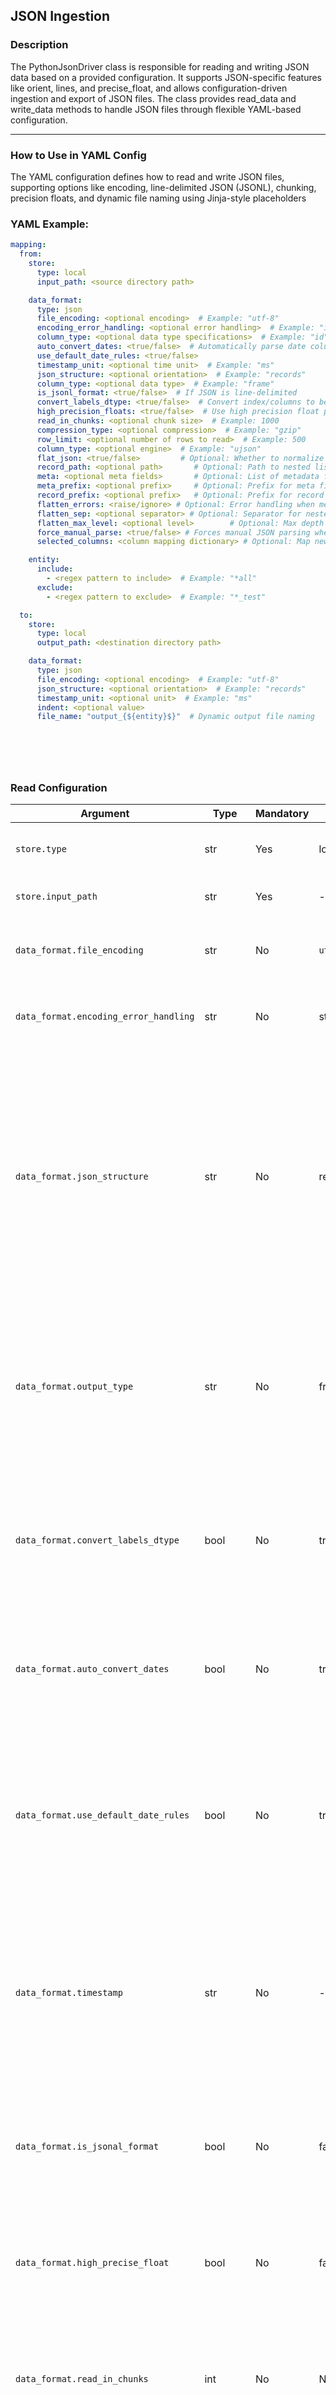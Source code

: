 ## JSON Ingestion

### Description

The PythonJsonDriver class is responsible for reading and writing JSON data based on a provided configuration.
It supports JSON-specific features like orient, lines, and precise_float, and allows configuration-driven ingestion and export of JSON files.
The class provides read_data and write_data methods to handle JSON files through flexible YAML-based configuration.

---

### How to Use in YAML Config

The YAML configuration defines how to read and write JSON files, supporting options like encoding, line-delimited JSON (JSONL), chunking, precision floats, and dynamic file naming using Jinja-style placeholders

### YAML Example:

```yaml
mapping:
  from:
    store:
      type: local
      input_path: <source directory path>

    data_format:
      type: json
      file_encoding: <optional encoding>  # Example: "utf-8"
      encoding_error_handling: <optional error handling>  # Example: "ignore"
      column_type: <optional data type specifications>  # Example: "id": str
      auto_convert_dates: <true/false>  # Automatically parse date columns
      use_default_date_rules: <true/false>
      timestamp_unit: <optional time unit>  # Example: "ms"
      json_structure: <optional orientation>  # Example: "records"
      column_type: <optional data type>  # Example: "frame"
      is_jsonl_format: <true/false>  # If JSON is line-delimited
      convert_labels_dtype: <true/false>  # Convert index/columns to best types
      high_precision_floats: <true/false>  # Use high precision float parsing
      read_in_chunks: <optional chunk size>  # Example: 1000
      compression_type: <optional compression>  # Example: "gzip"
      row_limit: <optional number of rows to read>  # Example: 500
      column_type: <optional engine>  # Example: "ujson"
      flat_json: <true/false>         # Optional: Whether to normalize nested JSON
      record_path: <optional path>       # Optional: Path to nested list of records
      meta: <optional meta fields>       # Optional: List of metadata fields to retain
      meta_prefix: <optional prefix>     # Optional: Prefix for meta fields
      record_prefix: <optional prefix>   # Optional: Prefix for record fields
      flatten_errors: <raise/ignore> # Optional: Error handling when meta fields missing
      flatten_sep: <optional separator> # Optional: Separator for nested keys, e.g., "."
      flatten_max_level: <optional level>        # Optional: Max depth to flatten
      force_manual_parse: <true/false> # Forces manual JSON parsing when pandas.read_json fails or its not suitable 
      selected_columns: <column mapping dictionary> # Optional: Map new column names to JSON paths for selective extraction

    entity:
      include:
        - <regex pattern to include>  # Example: "*all"
      exclude:
        - <regex pattern to exclude>  # Example: "*_test"

  to:
    store:
      type: local
      output_path: <destination directory path>

    data_format:
      type: json
      file_encoding: <optional encoding>  # Example: "utf-8"
      json_structure: <optional orientation>  # Example: "records"
      timestamp_unit: <optional unit>  # Example: "ms"
      indent: <optional value>
      file_name: "output_{${entity}$}"  # Dynamic output file naming

    

      
   
```

### Read Configuration

| Argument                     | Type     | Mandatory | Default Value | Description                                                                                           |
|------------------------------|----------|-----------|----------------|--------------------------------------------------------------------------------------------------------|
| `store.type`       | str  | Yes      | local   | Specifies the type of storage system to read files from. Options: `local` or `s3`.              |
| `store.input_path` | str  | Yes      | -       | The path to the folder or file containing the input JSON files.                                 |
| `data_format.file_encoding`       | str      | No        | `utf-8`         | Character encoding used to read the file. UTF-8 supports many characters and languages.               |
| `data_format.encoding_error_handling` | str  | No       | strict | Defines how encoding errors are handled. Options: `strict` (default), `ignore`, `replace`.     |
| `data_format.json_structure` | str | No | records | Specifies the format in which JSON data is structured. Determines how the JSON content maps to a DataFrame. Common options include:<br>• `records`: List of dictionaries, one per row<br>• `split`: Dictionary with `index`, `columns`, and `data` keys<br>• `index`: Dictionary keyed by index labels<br>• `columns`: Dictionary keyed by column labels<br>• `values`: Just the data array without labels |
| `data_format.output_type` | str | No | frame | Determines the structure of the returned data. Use `frame` to load the JSON into a Pandas DataFrame (rows and columns), which is ideal for tabular data. Use `series` when the JSON represents a single column or a one-dimensional array of values. |
| `data_format.convert_labels_dtype` | bool | No       | true     | When set to `true`, automatically converts index and column labels (e.g., string numbers or timestamps) to their most appropriate data types. Useful for improving type consistency during DataFrame operations. |
| `data_format.auto_convert_dates`      | bool  | No       | true     | If `true`, automatically detects and converts date-like string values (e.g., "2024-01-01") into Pandas `datetime64` objects. This helps in performing time-series analysis and date filtering with ease. |
| `data_format.use_default_date_rules` | bool | No | true | When set to `true`, enables Pandas' default date parsing rules during ingestion. This allows automatic recognition of common date formats (e.g., ISO 8601 strings like `"2024-01-01T00:00:00Z"`). Set to `false` if you want full control over date parsing behavior using custom logic. |
| `data_format.timestamp` | str  | No | - | Defines the column (or columns) in the JSON data to be treated as timestamps. This ensures that the specified columns are automatically converted to Pandas `datetime64` objects. It helps in handling time-based data effectively, enabling time-series analysis, sorting, and filtering operations. |
| `data_format.is_jsonal_format`              | bool  | No       | false    | If enabled, treats the input file as **JSON Lines** (each line is a separate, valid JSON object). Common in log data and streaming APIs. Set to `true` when dealing with `.jsonl` or newline-delimited JSON. |
| `data_format.high_precise_float`      | bool  | No       | false    | If set to `true`, uses high-precision parsing for floating-point numbers. Useful when working with financial data or scientific measurements where float accuracy matters. |
| `data_format.read_in_chunks`          | int   | No       | None       | Defines the number of rows to read per chunk. Useful for processing very large files in smaller, memory-efficient batches. Returns an iterator over chunks instead of a single DataFrame. |
| `data_format.compression_type`        | str   | No       | infer    | Specifies the compression algorithm used on the JSON file. Options: `gzip`, `bz2`, `zip`, `xz`, or `infer` (to guess based on file extension). |
| `data_format.json_parser_engine`             | str   | No       | ujson    | Defines the backend engine used for parsing the JSON. Options include `ujson` (UltraJSON, faster), `pyarrow` (efficient columnar format), or the default `pandas` engine. |
| `data_format.row_limit`              | int   | No       | None       | Specifies the number of rows to read from the JSON file. Useful for testing, previewing, or sampling a portion of the dataset. |
| `data_format.column_type`              | dict  | No       | None      | A dictionary defining explicit data types for specific columns. Helps override automatic type inference. Example:<br>`dtype:`<br>&nbsp;&nbsp;`id: str`<br>&nbsp;&nbsp;`created_at: datetime64[ns]` |
| `flat_json`          | `bool`                    | No        | `false`        | Enables flattening of nested JSON using `pandas.json_normalize`. If set to `true`, the JSON will be normalized into a flat table. Otherwise, it will be loaded as-is into a DataFrame. |
| `record_path`        | `str` or `list of str`    | No        | `None`         | Specifies the path to the nested array (list of records) within the JSON that should be flattened into rows. Useful when working with JSON containing embedded lists of objects. |
| `meta`               | `list of str` or `list of list` | No    | `None`         | List of fields or paths to fields to include as metadata in each record (row). These fields are repeated for each row generated from the nested structure specified in `record_path`. |
| `meta_prefix`        | `str`                     | No        | `None`         | Adds a prefix to all metadata fields (from `meta`) in the resulting DataFrame, helping to distinguish them from actual data fields. |
| `record_prefix`      | `str`                     | No        | `None`         | Adds a prefix to all flattened field names from the nested records specified by `record_path`. Helps avoid naming conflicts or improve clarity. |
| `flatten_errors`     | `'raise'` or `'ignore'`   | No        | `'raise'`      | Controls behavior if metadata fields listed in `meta` are missing from some records. `'ignore'` skips them without error; `'raise'` throws an error if any metadata field is not found. |
| `flatten_sep`        | `str`                     | No        | `"."`          | Character used to separate nested keys in the flattened column names. For example, `{"a": {"b": 1}}` becomes `a.b` if the separator is `"."`. |
| `flatten_max_level`  | `int`                     | No        | `None`         | Limits the depth of nesting to be flattened. If set to `1`, only one level of nesting will be normalized. If `None`, all levels will be flattened. |
| `force_manual_parse`  | bool  | False   | If set to `True`, the JSON file will be parsed manually using Python's built-in `json` module instead of `pandas.read_json()`. Useful for non-standard or nested JSON formats, custom error handling, or when `pandas.read_json()` fails. Especially recommended when working with JSON Lines format and needing more control over parsing behavior. |
| `selected_columns` | dict   | No        | None           | Maps new column names to JSON paths. Useful for extracting and renaming nested fields from complex JSON files. |


### Write Configuration 

| Argument          | Type   | Mandatory | Default Value | Description                                                                 |
|---------------------|--------|-----------|----------------|-----------------------------------------------------------------------------|
| `store.type`              | str    | Yes       | -              | Specifies the data format type. Should be set to `json` for JSON ingestion/export. |
| `data_format.file_encoding`     | str    | No        | `utf-8`        | Character encoding used to read/write the file. UTF-8 is a common standard supporting many characters. |
| `data_format.json_structure`    | str    | No        | `records`      | Defines the structure/format of the JSON. Options: `records`, `split`, `index`, `columns`, `values`. |
| `data_format.timestamp_unit`    | str    | No        | `s`            | Unit for parsing timestamps. Options include `s` (seconds), `ms` (milliseconds), `ns` (nanoseconds), etc. |
| `data_format.indent`            | int    | No        | `None`         | Specifies the indentation level for pretty-printing JSON output. Example: `2` will indent nested structures by 2 spaces. |
| `data_format.mode`           | str    | No        | `w`            | Specifies the I/O mode for writing data. Options: `w` (write), `a` (append). Note: `mode='a'` is supported only when `lines=True` and `orient='records'`. |
| `data_format.double_precision` | int  | No        | `10`           | Sets the number of decimal places to use when encoding floating-point numbers. Maximum allowed is 15. |


## Functionality

### Ingestion Flow

- **Read JSON**:  
  The pipeline reads JSON files from the input_path specified in the from block using the PythonJsonDriver. It supports various configurations like orient, lines, precise_float, dtype, and more to flexibly control how the JSON is parsed.

- **Process Data**:  
  After loading the data, any necessary transformations are performed according to the configuration.

- **Write CSV**:  
  The processed data is then written to the `output_path` specified in the `to` block. The filename is dynamically generated using Jinja placeholders (e.g., `{${entity}$}`).

---